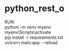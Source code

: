 # python_rest_o

RUN:\
python -m venv myenv\
myenv\Scripts\activate\
pip install -r requirements.txt\
uvicorn main:app --reload
